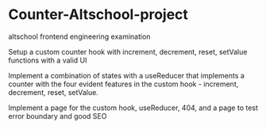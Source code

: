 # Counter-Altschool-project
altschool frontend engineering examination

Setup a custom counter hook with increment, decrement, reset, setValue functions with a valid UI

Implement a combination of states with a useReducer that implements a counter with the four evident features in the custom hook -  increment, decrement, reset, setValue.

Implement a page for the custom hook, useReducer, 404, and a page to test error boundary and good SEO

